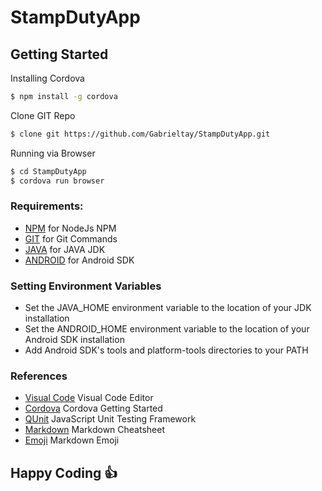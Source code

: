 # StampDutyApp

## Getting Started

Installing Cordova
```sh
$ npm install -g cordova
```

Clone GIT Repo
```sh
$ clone git https://github.com/Gabrieltay/StampDutyApp.git
```

Running via Browser
```sh
$ cd StampDutyApp
$ cordova run browser
```

### Requirements:
* [NPM](https://nodejs.org/en/) for NodeJs NPM
* [GIT](https://git-scm.com/download/win) for Git Commands
* [JAVA](http://www.oracle.com/technetwork/java/javase/downloads/index.html) for JAVA JDK
* [ANDROID](https://developer.android.com/studio/index.html) for Android SDK

### Setting Environment Variables
* Set the JAVA_HOME environment variable to the location of your JDK installation
* Set the ANDROID_HOME environment variable to the location of your Android SDK installation
* Add Android SDK's tools and platform-tools directories to your PATH

### References 
* [Visual Code](https://code.visualstudio.com/) Visual Code Editor
* [Cordova](https://cordova.apache.org) Cordova Getting Started
* [QUnit](https://qunitjs.com/) JavaScript Unit Testing Framework
* [Markdown](https://github.com/adam-p/markdown-here/wiki/Markdown-Cheatsheet) Markdown Cheatsheet
* [Emoji](https://www.webpagefx.com/tools/emoji-cheat-sheet/) Markdown Emoji

## Happy Coding :thumbsup:

